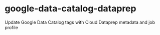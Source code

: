 # google-data-catalog-dataprep
Update Google Data Catalog tags with Cloud Dataprep metadata and job profile

